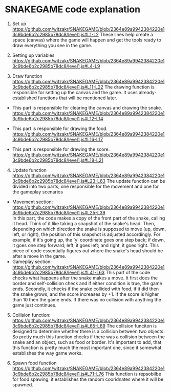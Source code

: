 # SNAKEGAME code explanation
1. Set up
https://github.com/witzakr/SNAKEGAME/blob/2364e89a9942384220e13c9bde6b2c2985b78dc8/level1.js#L1-L2
These lines help create a space (canvas) where the game will happen and get the tools ready to draw everything you see in the game.

2. Setting up variables
https://github.com/witzakr/SNAKEGAME/blob/2364e89a9942384220e13c9bde6b2c2985b78dc8/level1.js#L4-L9

3. Draw function
https://github.com/witzakr/SNAKEGAME/blob/2364e89a9942384220e13c9bde6b2c2985b78dc8/level1.js#L11-L22
The drawing function is responsible for setting up the canvas and the game. It uses already-established functions that will be mentioned later.

- This part is responsible for clearing the canvas and drawing the snake.
https://github.com/witzakr/SNAKEGAME/blob/2364e89a9942384220e13c9bde6b2c2985b78dc8/level1.js#L12-L14

- This part is responsible for drawing the food.
https://github.com/witzakr/SNAKEGAME/blob/2364e89a9942384220e13c9bde6b2c2985b78dc8/level1.js#L16-L17

- This part is responsible for drawing the score.
https://github.com/witzakr/SNAKEGAME/blob/2364e89a9942384220e13c9bde6b2c2985b78dc8/level1.js#L18-L21

4. Update function
https://github.com/witzakr/SNAKEGAME/blob/2364e89a9942384220e13c9bde6b2c2985b78dc8/level1.js#L23-L63
The update function can be divided into two parts, one responsible for the movement and one for the gameplay scenarios
 - Movement section:
   https://github.com/witzakr/SNAKEGAME/blob/2364e89a9942384220e13c9bde6b2c2985b78dc8/level1.js#L25-L39   
In this part, the code makes a copy of the front part of the snake, calling it head. Think of it like taking a snapshot of the snake's head.
Then, depending on which direction the snake is supposed to move (up, down, left, or right), the position of this snapshot is adjusted accordingly.
For example, if it's going up, the 'y' coordinate goes one step back; if down, it goes one step forward; left, it goes left; and right, it goes right.
This piece of code essentially figures out where the snake's head should be after a move in the game.
  - Gameplay section:
    https://github.com/witzakr/SNAKEGAME/blob/2364e89a9942384220e13c9bde6b2c2985b78dc8/level1.js#L41-L63
    This part of the code checks what happens after the snake makes a move. It first does the border and self-collision check and if either condition is true, the game ends.
    Secondly, it checks if the snake collided with food, if it did then the snake grows, and the score increases by +1. If the score is higher than 10 then the game ends.
    If there was no collision with anything the game just continues.

5. Collision function:
   https://github.com/witzakr/SNAKEGAME/blob/2364e89a9942384220e13c9bde6b2c2985b78dc8/level1.js#L65-L69
   The collision funciton is designed to determine whether there is a collision between two objects. So pretty much this function checks if there was a collision between the snake and an object, such as food or border.
   It's important to add, that this function is pretty much the most important one, since it somewhat establishes the way game works.

6. Spawn food function
   https://github.com/witzakr/SNAKEGAME/blob/2364e89a9942384220e13c9bde6b2c2985b78dc8/level1.js#L71-L76
   This function is repsobilbe for food spawing, it establishes the random cooridnates where it will be spawned.
